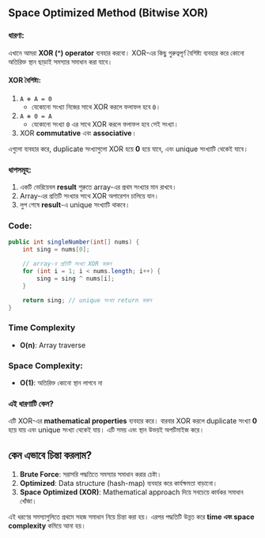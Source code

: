 ## **Space Optimized Method (Bitwise XOR)**

### ধারণা:

এখানে আমরা **XOR (^) operator** ব্যবহার করবো। XOR-এর কিছু গুরুত্বপূর্ণ বৈশিষ্ট্য ব্যবহার করে কোনো অতিরিক্ত স্থান ছাড়াই সমস্যার সমাধান করা যাবে।

#### XOR বৈশিষ্ট্য:

1. `A ⊕ A = 0`
    - যেকোনো সংখ্যা নিজের সাথে XOR করলে ফলাফল হবে `0`।
2. `A ⊕ 0 = A`
    - যেকোনো সংখ্যা `0` এর সাথে XOR করলে ফলাফল হবে সেই সংখ্যা।
3. XOR **commutative** এবং **associative**।

এগুলো ব্যবহার করে, duplicate সংখ্যাগুলো XOR হয়ে **0** হয়ে যাবে, এবং unique সংখ্যাটি থেকেই যাবে।

### ধাপসমূহ:

1. একটি ভেরিয়েবল **result** শুরুতে array-এর প্রথম সংখ্যার মান রাখবে।
2. Array-এর প্রতিটি সংখ্যার সাথে XOR অপারেশন চালিয়ে যান।
3. লুপ শেষে **result**-এ unique সংখ্যাটি থাকবে।

### Code:
```java 
public int singleNumber(int[] nums) {
    int sing = nums[0];

    // array-র প্রতিটি সংখ্যা XOR করুন
    for (int i = 1; i < nums.length; i++) {
        sing = sing ^ nums[i];
    }

    return sing; // unique সংখ্যা return করুন
}

```

### Time Complexity
- **O(n)**: Array traverse


### Space Complexity:
- **O(1)**: অতিরিক্ত কোনো স্থান লাগবে না


### এই ধারণাটি কেন?

এটি XOR-এর **mathematical properties** ব্যবহার করে। বারবার XOR করলে duplicate সংখ্যা **0** হয়ে যায় এবং unique সংখ্যা থেকেই যায়। এটি সময় এবং স্থান উভয়ই অপটিমাইজ করে।



## **কেন এভাবে চিন্তা করলাম?**

1. **Brute Force**: সরাসরি পদ্ধতিতে সমস্যার সমাধান করার চেষ্টা।
2. **Optimized**: Data structure (hash-map) ব্যবহার করে কার্যক্ষমতা বাড়ানো।
3. **Space Optimized (XOR)**: Mathematical approach দিয়ে সবচেয়ে কার্যকর সমাধান খোঁজা।

এই ধরণের সমস্যাগুলিতে প্রথমে সহজ সমাধান নিয়ে চিন্তা করা হয়। এরপর পদ্ধতিটি উন্নত করে **time এবং space complexity** কমিয়ে আনা হয়।